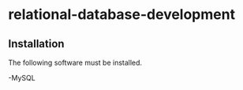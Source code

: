 # relational-database-development

## Installation

The following software must be installed.

-MySQL
